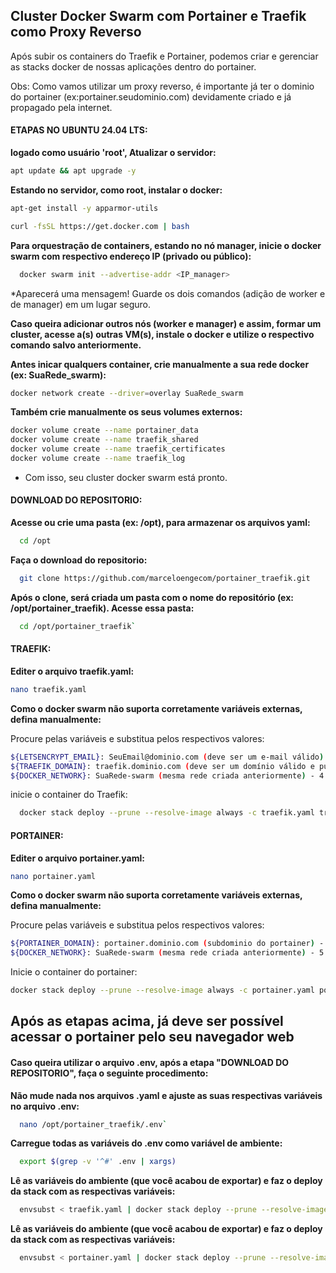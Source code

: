 ## Cluster Docker Swarm com Portainer e Traefik como Proxy Reverso

Após subir os containers do Traefik e Portainer, podemos criar e gerenciar as stacks docker de nossas aplicações dentro do portainer.

Obs: Como vamos utilizar um proxy reverso, é importante já ter o dominio do portainer (ex:portainer.seudominio.com) devidamente criado e já propagado pela internet.


#### ETAPAS NO UBUNTU 24.04 LTS:

**logado como usuário 'root', Atualizar o servidor:**
```bash
apt update && apt upgrade -y
```

**Estando no servidor, como root, instalar o docker:**
```bash
apt-get install -y apparmor-utils
```
```bash
curl -fsSL https://get.docker.com | bash
```

**Para orquestração de containers, estando no nó manager, inicie o docker swarm com respectivo endereço IP (privado ou público):**
```bash
  docker swarm init --advertise-addr <IP_manager>
```
*Aparecerá uma mensagem! Guarde os dois comandos (adição de worker e de manager) em um lugar seguro.

**Caso queira adicionar outros nós (worker e manager) e assim, formar um cluster, acesse a(s) outras VM(s), instale o docker e utilize o respectivo comando salvo anteriormente.**

**Antes inicar qualquers container, crie manualmente a sua rede docker (ex: SuaRede_swarm):**
```bash
docker network create --driver=overlay SuaRede_swarm
```

**Também crie manualmente os seus volumes externos:**
```bash
docker volume create --name portainer_data
docker volume create --name traefik_shared
docker volume create --name traefik_certificates
docker volume create --name traefik_log

```

* Com isso, seu cluster docker swarm está pronto.


#### DOWNLOAD DO REPOSITORIO:

**Acesse ou crie uma pasta (ex: /opt), para armazenar os arquivos yaml:**
```bash
  cd /opt
```

**Faça o download do repositorio:**
```bash
  git clone https://github.com/marceloengecom/portainer_traefik.git
```

**Após o clone, será criada um pasta com o nome do repositório (ex: /opt/portainer_traefik). Acesse essa pasta:**
```bash
  cd /opt/portainer_traefik`
```


#### TRAEFIK:

**Editer o arquivo traefik.yaml:**
```bash
nano traefik.yaml
```
**Como o docker swarm não suporta corretamente variáveis externas, defina manualmente:**

Procure pelas variáveis e substitua pelos respectivos valores:
```bash
${LETSENCRYPT_EMAIL}: SeuEmail@dominio.com (deve ser um e-mail válido) - 1 ocorrência no arquivo
${TRAEFIK_DOMAIN}: traefik.dominio.com (deve ser um domínio válido e publicado) - 1 ocorrência no arquivo
${DOCKER_NETWORK}: SuaRede-swarm (mesma rede criada anteriormente) - 4 ocorrências no arquivo
```

inicie o container do Traefik:
```bash
  docker stack deploy --prune --resolve-image always -c traefik.yaml traefik
```


#### PORTAINER:

**Editer o arquivo portainer.yaml:**
```bash
nano portainer.yaml
```
**Como o docker swarm não suporta corretamente variáveis externas, defina manualmente:**

Procure pelas variáveis e substitua pelos respectivos valores:
```bash
${PORTAINER_DOMAIN}: portainer.dominio.com (subdominio do portainer) - 1 ocorrência no arquivo
${DOCKER_NETWORK}: SuaRede-swarm (mesma rede criada anteriormente) - 5 ocorrências no arquivo
```
Inicie o container do portainer:
```bash
docker stack deploy --prune --resolve-image always -c portainer.yaml portainer
```


## Após as etapas acima, já deve ser possível acessar o portainer pelo seu navegador web



#### Caso queira utilizar o arquivo .env, após a etapa "DOWNLOAD DO REPOSITORIO", faça o seguinte procedimento:

**Não mude nada nos arquivos .yaml e ajuste as suas respectivas variáveis no arquivo .env:**
```bash
  nano /opt/portainer_traefik/.env`
```
**Carregue todas as variáveis do .env como variável de ambiente:**
```bash
  export $(grep -v '^#' .env | xargs)
```

**Lê as variáveis do ambiente (que você acabou de exportar) e faz o deploy da stack com as respectivas variáveis:**
```bash
  envsubst < traefik.yaml | docker stack deploy --prune --resolve-image always -c - traefik
```
**Lê as variáveis do ambiente (que você acabou de exportar) e faz o deploy da stack com as respectivas variáveis:**
```bash
  envsubst < portainer.yaml | docker stack deploy --prune --resolve-image always -c - portainer
```
